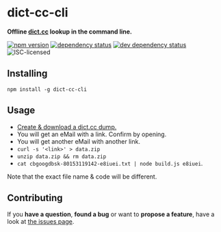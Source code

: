 # dict-cc-cli

**Offline [dict.cc](http://www.dict.cc/) lookup in the command line.**

[![npm version](https://img.shields.io/npm/v/dict-cc-cli.svg)](https://www.npmjs.com/package/dict-cc-cli)
[![dependency status](https://img.shields.io/david/derhuerst/dict-cc-cli.svg)](https://david-dm.org/derhuerst/dict-cc-cli)
[![dev dependency status](https://img.shields.io/david/dev/derhuerst/dict-cc-cli.svg)](https://david-dm.org/derhuerst/dict-cc-cli#info=devDependencies)
![ISC-licensed](https://img.shields.io/github/license/derhuerst/dict-cc-cli.svg)


## Installing

```shell
npm install -g dict-cc-cli
```


## Usage

- [Create & download a dict.cc dump.](http://www1.dict.cc/translation_file_request.php?l=)
- You will get an eMail with a link. Confirm by opening.
- You will get another eMail with another link.
- `curl -s '<link>' > data.zip`
- `unzip data.zip && rm data.zip`
- `cat cbgoogdbsk-80153119142-e8iuei.txt | node build.js e8iuei`.

Note that the exact file name & code will be different.


## Contributing

If you **have a question**, **found a bug** or want to **propose a feature**, have a look at [the issues page](https://github.com/derhuerst/dict-cc-cli/issues).
